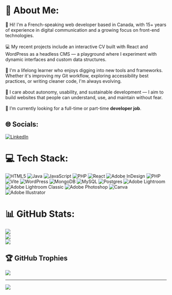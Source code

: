 # 💫 About Me:
👋 Hi! I'm a French-speaking web developer based in Canada, with 15+ years of experience in digital communication and a growing focus on front-end technologies.<br><br>💻 My recent projects include an interactive CV built with React and WordPress as a headless CMS — a playground where I experiment with dynamic interfaces and custom data structures.<br><br>🧠 I'm a lifelong learner who enjoys digging into new tools and frameworks. Whether it's improving my Git workflow, exploring accessibility best practices, or writing cleaner code, I'm always evolving.<br><br>🎯 I care about autonomy, usability, and sustainable development — I aim to build websites that people can understand, use, and maintain without fear.<br><br>💼 I’m currently looking for a full-time or part-time **developer job**.<br>


## 🌐 Socials:
[![LinkedIn](https://img.shields.io/badge/LinkedIn-%230077B5.svg?logo=linkedin&logoColor=white)](https://linkedin.com/in/Duvaudier) 

# 💻 Tech Stack:
![HTML5](https://img.shields.io/badge/html5-%23E34F26.svg?style=for-the-badge&logo=html5&logoColor=white) ![Java](https://img.shields.io/badge/java-%23ED8B00.svg?style=for-the-badge&logo=openjdk&logoColor=white) ![JavaScript](https://img.shields.io/badge/javascript-%23323330.svg?style=for-the-badge&logo=javascript&logoColor=%23F7DF1E) ![PHP](https://img.shields.io/badge/php-%23777BB4.svg?style=for-the-badge&logo=php&logoColor=white) ![React](https://img.shields.io/badge/react-%2320232a.svg?style=for-the-badge&logo=react&logoColor=%2361DAFB) ![Adobe InDesign](https://img.shields.io/badge/Adobe%20InDesign-49021F?style=for-the-badge&logo=adobeindesign&logoColor=FF3366) ![PHP](https://img.shields.io/badge/php-%23777BB4.svg?style=for-the-badge&logo=php&logoColor=white) ![Vite](https://img.shields.io/badge/vite-%23646CFF.svg?style=for-the-badge&logo=vite&logoColor=white) ![WordPress](https://img.shields.io/badge/WordPress-%23117AC9.svg?style=for-the-badge&logo=WordPress&logoColor=white) ![MongoDB](https://img.shields.io/badge/MongoDB-%234ea94b.svg?style=for-the-badge&logo=mongodb&logoColor=white) ![MySQL](https://img.shields.io/badge/mysql-4479A1.svg?style=for-the-badge&logo=mysql&logoColor=white) ![Postgres](https://img.shields.io/badge/postgres-%23316192.svg?style=for-the-badge&logo=postgresql&logoColor=white) ![Adobe Lightroom](https://img.shields.io/badge/Adobe%20Lightroom-31A8FF.svg?style=for-the-badge&logo=Adobe%20Lightroom&logoColor=white) ![Adobe Lightroom Classic](https://img.shields.io/badge/Adobe%20Lightroom%20Classic-31A8FF.svg?style=for-the-badge&logo=Adobe%20Lightroom%20Classic&logoColor=white) ![Adobe Photoshop](https://img.shields.io/badge/adobe%20photoshop-%2331A8FF.svg?style=for-the-badge&logo=adobe%20photoshop&logoColor=white) ![Canva](https://img.shields.io/badge/Canva-%2300C4CC.svg?style=for-the-badge&logo=Canva&logoColor=white) ![Adobe Illustrator](https://img.shields.io/badge/adobe%20illustrator-%23FF9A00.svg?style=for-the-badge&logo=adobe%20illustrator&logoColor=white)
# 📊 GitHub Stats:
![](https://github-readme-stats.vercel.app/api?username=mduvaudier&theme=default&hide_border=true&include_all_commits=true&count_private=false)<br/>
![](https://nirzak-streak-stats.vercel.app/?user=mduvaudier&theme=default&hide_border=true)<br/>
![](https://github-readme-stats.vercel.app/api/top-langs/?username=mduvaudier&theme=default&hide_border=true&include_all_commits=true&count_private=false&layout=compact)

## 🏆 GitHub Trophies
![](https://github-profile-trophy.vercel.app/?username=mduvaudier&theme=highcontrast&no-frame=false&no-bg=false&margin-w=4)

---
[![](https://visitcount.itsvg.in/api?id=mduvaudier&icon=0&color=0)](https://visitcount.itsvg.in)

<!-- Proudly created with GPRM ( https://gprm.itsvg.in ) -->
